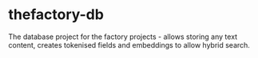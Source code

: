 # thefactory-db
The database project for the factory projects - allows storing any text content, creates tokenised fields and embeddings to allow hybrid search.
